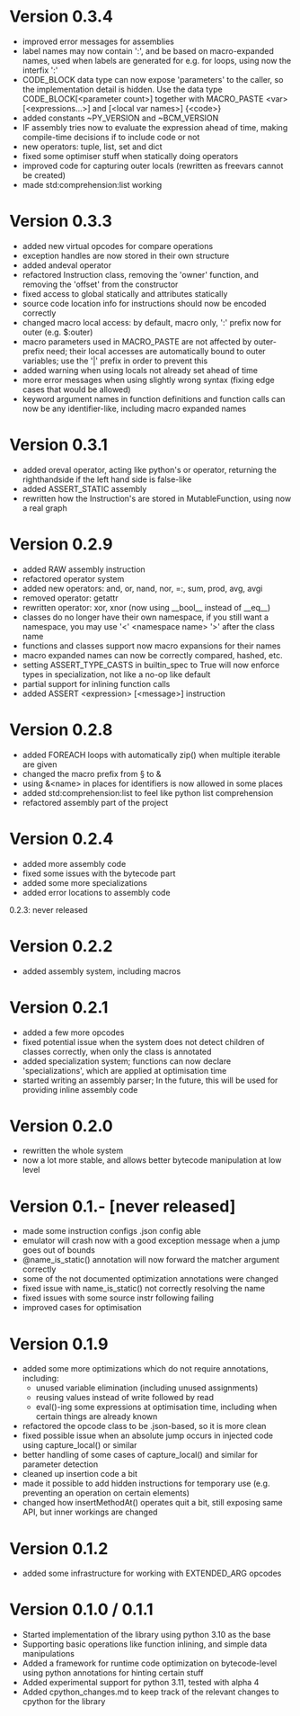 
# Version 0.3.4
- improved error messages for assemblies
- label names may now contain ':', and be based on macro-expanded names,
  used when labels are generated for e.g. for loops, using now the interfix ':' 
- CODE_BLOCK data type can now expose 'parameters' to the caller, so the implementation detail is hidden.
  Use the data type CODE_BLOCK\[\<parameter count>] together with MACRO_PASTE \<var> \[\<expressions...>]
  and \[\<local var names>] {\<code>}
- added constants ~PY_VERSION and ~BCM_VERSION
- IF assembly tries now to evaluate the expression ahead of time, making compile-time decisions if to include code or not
- new operators: tuple, list, set and dict
- fixed some optimiser stuff when statically doing operators
- improved code for capturing outer locals (rewritten as freevars cannot be created)
- made std:comprehension:list working

# Version 0.3.3
- added new virtual opcodes for compare operations
- exception handles are now stored in their own structure
- added andeval operator
- refactored Instruction class, removing the 'owner' function, and removing the 'offset' from the constructor
- fixed access to global statically and attributes statically
- source code location info for instructions should now be encoded correctly
- changed macro local access: by default, macro only, ':' prefix now for outer (e.g. $:outer)
- macro parameters used in MACRO_PASTE are not affected by outer-prefix need; their local accesses
  are automatically bound to outer variables; use the '|' prefix in order to prevent this
- added warning when using locals not already set ahead of time
- more error messages when using slightly wrong syntax (fixing edge cases that would be allowed)
- keyword argument names in function definitions and function calls can now be any identifier-like, including macro expanded names

# Version 0.3.1
- added oreval operator, acting like python's or operator, returning the righthandside if the left hand side is false-like
- added ASSERT_STATIC assembly
- rewritten how the Instruction's are stored in MutableFunction, using now a real graph

# Version 0.2.9
- added RAW assembly instruction
- refactored operator system
- added new operators: and, or, nand, nor, =:, sum, prod, avg, avgi
- removed operator: getattr
- rewritten operator: xor, xnor (now using \_\_bool__ instead of \_\_eq__)
- classes do no longer have their own namespace, if you still want a namespace, you may use '\<' \<namespace name> '\>' after the class name
- functions and classes support now macro expansions for their names
- macro expanded names can now be correctly compared, hashed, etc.
- setting ASSERT_TYPE_CASTS in builtin_spec to True will now enforce types in specialization, not like a no-op like default
- partial support for inlining function calls
- added ASSERT \<expression> \[\<message>] instruction

# Version 0.2.8
- added FOREACH loops with automatically zip() when multiple iterable are given
- changed the macro prefix from § to &
- using &\<name> in places for identifiers is now allowed in some places
- added std:comprehension:list to feel like python list comprehension
- refactored assembly part of the project

# Version 0.2.4
- added more assembly code
- fixed some issues with the bytecode part
- added some more specializations
- added error locations to assembly code

0.2.3: never released

# Version 0.2.2
- added assembly system, including macros

# Version 0.2.1
- added a few more opcodes
- fixed potential issue when the system does not detect children of classes correctly, when only the class is annotated
- added specialization system; functions can now declare 'specializations', which are applied at optimisation time
- started writing an assembly parser; In the future, this will be used for providing inline assembly code

# Version 0.2.0
- rewritten the whole system
- now a lot more stable, and allows better bytecode manipulation at low level

# Version 0.1.- [never released]
- made some instruction configs .json config able
- emulator will crash now with a good exception message when a jump goes out of bounds
- @name_is_static() annotation will now forward the matcher argument correctly
- some of the not documented optimization annotations were changed
- fixed issue with name_is_static() not correctly resolving the name
- fixed issues with some source instr following failing
- improved cases for optimisation

# Version 0.1.9
- added some more optimizations which do not require annotations, including:
  - unused variable elimination (including unused assignments)
  - reusing values instead of write followed by read
  - eval()-ing some expressions at optimisation time, including when certain things are already known
- refactored the opcode class to be .json-based, so it is more clean
- fixed possible issue when an absolute jump occurs in injected code using capture_local() or similar
- better handling of some cases of capture_local() and similar for parameter detection
- cleaned up insertion code a bit
- made it possible to add hidden instructions for temporary use (e.g. preventing an operation on certain elements)
- changed how insertMethodAt() operates quit a bit, still exposing same API, but inner workings are changed

# Version 0.1.2
- added some infrastructure for working with EXTENDED_ARG opcodes 

# Version 0.1.0 / 0.1.1
    
- Started implementation of the library using python 3.10 as the base
- Supporting basic operations like function inlining, and simple data manipulations
- Added a framework for runtime code optimization on bytecode-level using python annotations for hinting certain stuff
- Added experimental support for python 3.11, tested with alpha 4
- Added cpython_changes.md to keep track of the relevant changes to cpython for the library 
